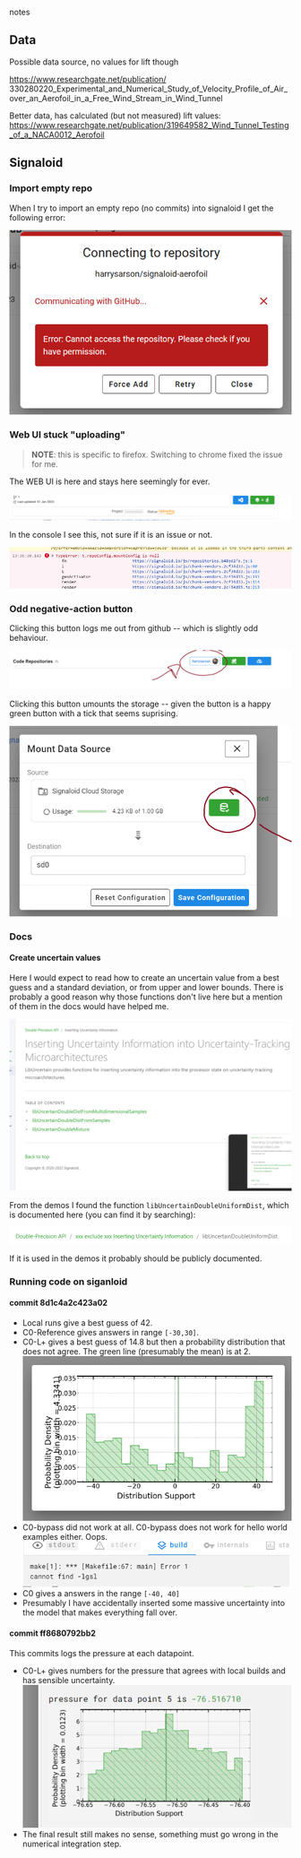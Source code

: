notes

## Data

Possible data source, no values for lift though

https://www.researchgate.net/publication/
330280220_Experimental_and_Numerical_Study_of_Velocity_Profile_of_Air_over_an_Aerofoil_in_a_Free_Wind_Stream_in_Wind_Tunnel

Better data, has calculated (but not measured) lift values:
https://www.researchgate.net/publication/319649582_Wind_Tunnel_Testing_of_a_NACA0012_Aerofoil


## Signaloid

### Import empty repo

When I try to import an empty repo (no commits) into signaloid I get the following error:

![empty repo errory](images/notes/signaloid-repo-empty-error.png)

### Web UI stuck "uploading"

> **NOTE**: this is specific to firefox. Switching to chrome fixed the issue for me.

The WEB UI is here and stays here seemingly for ever.

![web UI stuck with status uploading](images/notes/stuck-uploading.png)

In the console I see this, not sure if it is an issue or not.

![console error](images/notes/console-error.png)

### Odd negative-action button

Clicking this button logs me out from github -- which is slightly odd behaviour.

![](images/notes/odd-logout-button.png)

Clicking this button umounts the storage -- given the button is a happy green button with a tick that seems suprising.

![](images/notes/odd-umount-storage-button.png)

### Docs

#### Create uncertain values

Here I would expect to read how to create an uncertain value from a best guess and a standard deviation, or from upper and lower bounds.
There is probably a good reason why those functions don't live here but a mention of them in the docs would have helped me.

![](images/notes/inserting-uncertain-docs.png)

From the demos I found the function `libUncertainDoubleUniformDist`, which is documented here (you can find it by searching):

![](images/notes/the-useful-functions-live-here-you-can-run-but-cannot-hide.png)

If it is used in the demos it probably should be publicly documented.

### Running code on siganloid

#### commit 8d1c4a2c423a02

- Local runs give a best guess of 42.
- C0-Reference gives answers in range `[-30,30]`.
- C0-L+ gives a best guess of 14.8 but then a probability distribution that does not agree.
  The green line (presumably the mean) is at 2.
  ![](images/notes/distribution-for-c0-lplus-8d1c4a2c423a02.png)
- C0-bypass did not work at all.
  C0-bypass does not work for hello world examples either. Oops.
  ![](images/notes/c0-bypass-broken.png)
- C0 gives a answers in the range `[-40, 40]`
- Presumably I have accidentally inserted some massive uncertainty into the model that makes everything fall over.

#### commit ff8680792bb2

This commits logs the pressure at each datapoint.

- C0-L+ gives numbers for the pressure that agrees with local builds and has sensible uncertainty.
  ![](images/notes/c0-lplus-ff8680792bb2-pressure-log.png)
- The final result still makes no sense, something must go wrong in the numerical integration step.